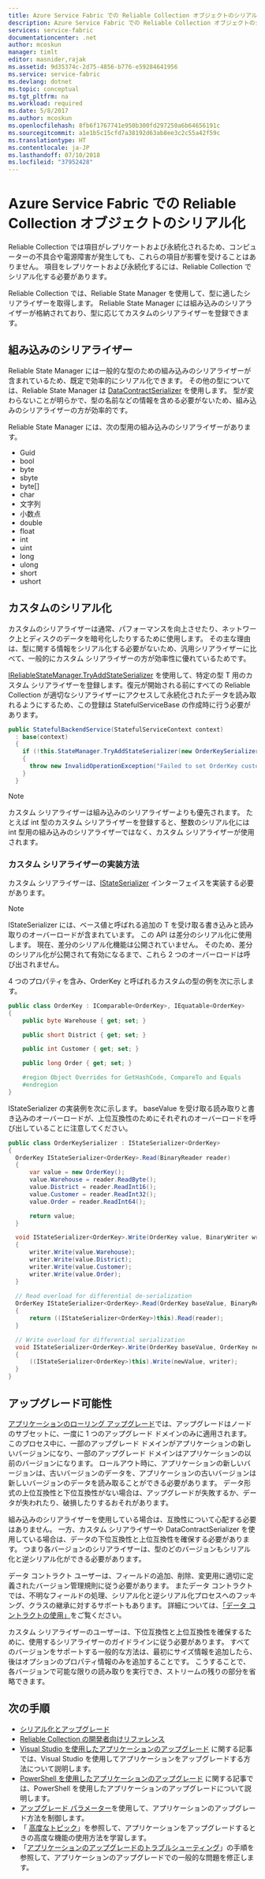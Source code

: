 ```yaml
---
title: Azure Service Fabric での Reliable Collection オブジェクトのシリアル化 | Microsoft Docs
description: Azure Service Fabric での Reliable Collection オブジェクトのシリアル化
services: service-fabric
documentationcenter: .net
author: mcoskun
manager: timlt
editor: masnider,rajak
ms.assetid: 9d35374c-2d75-4856-b776-e59284641956
ms.service: service-fabric
ms.devlang: dotnet
ms.topic: conceptual
ms.tgt_pltfrm: na
ms.workload: required
ms.date: 5/8/2017
ms.author: mcoskun
ms.openlocfilehash: 8fb6f1767741e950b300fd297250a6b64656191c
ms.sourcegitcommit: a1e1b5c15cfd7a38192d63ab8ee3c2c55a42f59c
ms.translationtype: HT
ms.contentlocale: ja-JP
ms.lasthandoff: 07/10/2018
ms.locfileid: "37952428"
---
```

# <a name="reliable-collection-object-serialization-in-azure-service-fabric"></a>Azure Service Fabric での Reliable Collection オブジェクトのシリアル化
Reliable Collection では項目がレプリケートおよび永続化されるため、コンピューターの不具合や電源障害が発生しても、これらの項目が影響を受けることはありません。
項目をレプリケートおよび永続化するには、Reliable Collection でシリアル化する必要があります。

Reliable Collection では、Reliable State Manager を使用して、型に適したシリアライザーを取得します。
Reliable State Manager には組み込みのシリアライザーが格納されており、型に応じてカスタムのシリアライザーを登録できます。

## <a name="built-in-serializers"></a>組み込みのシリアライザー

Reliable State Manager には一般的な型のための組み込みのシリアライザーが含まれているため、既定で効率的にシリアル化できます。 その他の型については、Reliable State Manager は [DataContractSerializer](https://msdn.microsoft.com/library/system.runtime.serialization.datacontractserializer(v=vs.110).aspx) を使用します。
型が変わらないことが明らかで、型の名前などの情報を含める必要がないため、組み込みのシリアライザーの方が効率的です。

Reliable State Manager には、次の型用の組み込みのシリアライザーがあります。 
- Guid
- bool
- byte
- sbyte
- byte[]
- char
- 文字列
- 小数点
- double
- float
- int
- uint
- long
- ulong
- short
- ushort

## <a name="custom-serialization"></a>カスタムのシリアル化

カスタムのシリアライザーは通常、パフォーマンスを向上させたり、ネットワーク上とディスクのデータを暗号化したりするために使用します。 その主な理由は、型に関する情報をシリアル化する必要がないため、汎用シリアライザーに比べて、一般的にカスタム シリアライザーの方が効率性に優れているためです。 

[IReliableStateManager.TryAddStateSerializer<T>](https://docs.microsoft.com/dotnet/api/microsoft.servicefabric.data.ireliablestatemanager.tryaddstateserializer) を使用して、特定の型 T 用のカスタム シリアライザーを登録します。復元が開始される前にすべての Reliable Collection が適切なシリアライザーにアクセスして永続化されたデータを読み取れるようにするため、この登録は StatefulServiceBase の作成時に行う必要があります。

```csharp
public StatefulBackendService(StatefulServiceContext context)
  : base(context)
  {
    if (!this.StateManager.TryAddStateSerializer(new OrderKeySerializer()))
    {
      throw new InvalidOperationException("Failed to set OrderKey custom serializer");
    }
  }
```

> [!NOTE]
> カスタム シリアライザーは組み込みのシリアライザーよりも優先されます。 たとえば int 型のカスタム シリアライザーを登録すると、整数のシリアル化には int 型用の組み込みのシリアライザーではなく、カスタム シリアライザーが使用されます。

### <a name="how-to-implement-a-custom-serializer"></a>カスタム シリアライザーの実装方法

カスタム シリアライザーは、[IStateSerializer<T>](https://docs.microsoft.com/dotnet/api/microsoft.servicefabric.data.istateserializer-1) インターフェイスを実装する必要があります。

> [!NOTE]
> IStateSerializer<T> には、ベース値と呼ばれる追加の T を受け取る書き込みと読み取りのオーバーロードが含まれています。 この API は差分のシリアル化に使用します。 現在、差分のシリアル化機能は公開されていません。 そのため、差分のシリアル化が公開されて有効になるまで、これら 2 つのオーバーロードは呼び出されません。

4 つのプロパティを含み、OrderKey と呼ばれるカスタムの型の例を次に示します。

```csharp
public class OrderKey : IComparable<OrderKey>, IEquatable<OrderKey>
{
    public byte Warehouse { get; set; }

    public short District { get; set; }

    public int Customer { get; set; }

    public long Order { get; set; }

    #region Object Overrides for GetHashCode, CompareTo and Equals
    #endregion
}
```

IStateSerializer<OrderKey> の実装例を次に示します。
baseValue を受け取る読み取りと書き込みのオーバーロードが、上位互換性のためにそれぞれのオーバーロードを呼び出していることに注意してください。

```csharp
public class OrderKeySerializer : IStateSerializer<OrderKey>
{
  OrderKey IStateSerializer<OrderKey>.Read(BinaryReader reader)
  {
      var value = new OrderKey();
      value.Warehouse = reader.ReadByte();
      value.District = reader.ReadInt16();
      value.Customer = reader.ReadInt32();
      value.Order = reader.ReadInt64();

      return value;
  }

  void IStateSerializer<OrderKey>.Write(OrderKey value, BinaryWriter writer)
  {
      writer.Write(value.Warehouse);
      writer.Write(value.District);
      writer.Write(value.Customer);
      writer.Write(value.Order);
  }
  
  // Read overload for differential de-serialization
  OrderKey IStateSerializer<OrderKey>.Read(OrderKey baseValue, BinaryReader reader)
  {
      return ((IStateSerializer<OrderKey>)this).Read(reader);
  }

  // Write overload for differential serialization
  void IStateSerializer<OrderKey>.Write(OrderKey baseValue, OrderKey newValue, BinaryWriter writer)
  {
      ((IStateSerializer<OrderKey>)this).Write(newValue, writer);
  }
}
```

## <a name="upgradability"></a>アップグレード可能性
[アプリケーションのローリング アップグレード](service-fabric-application-upgrade.md)では、アップグレードはノードのサブセットに、一度に 1 つのアップグレード ドメインのみに適用されます。 このプロセス中に、一部のアップグレード ドメインがアプリケーションの新しいバージョンになり、一部のアップグレード ドメインはアプリケーションの以前のバージョンになります。 ロールアウト時に、アプリケーションの新しいバージョンは、古いバージョンのデータを、アプリケーションの古いバージョンは新しいバージョンのデータを読み取ることができる必要があります。 データ形式の上位互換性と下位互換性がない場合は、アップグレードが失敗するか、データが失われたり、破損したりするおそれがあります。

組み込みのシリアライザーを使用している場合は、互換性について心配する必要はありません。
一方、カスタム シリアライザーや DataContractSerializer を使用している場合は、データの下位互換性と上位互換性を確保する必要があります。
つまり各バージョンのシリアライザーは、型のどのバージョンもシリアル化と逆シリアル化ができる必要があります。

データ コントラクト ユーザーは、フィールドの追加、削除、変更用に適切に定義されたバージョン管理規則に従う必要があります。 またデータ コントラクトでは、不明なフィールドの処理、シリアル化と逆シリアル化プロセスへのフッキング、クラスの継承に対するサポートもあります。 詳細については、[「データ コントラクトの使用」](https://msdn.microsoft.com/library/ms733127.aspx)をご覧ください。

カスタム シリアライザーのユーザーは、下位互換性と上位互換性を確保するために、使用するシリアライザーのガイドラインに従う必要があります。
すべてのバージョンをサポートする一般的な方法は、最初にサイズ情報を追加したら、後はオプションのプロパティ情報のみを追加することです。
こうすることで、各バージョンで可能な限りの読み取りを実行でき、ストリームの残りの部分を省略できます。

## <a name="next-steps"></a>次の手順
  * [シリアル化とアップグレード](service-fabric-application-upgrade-data-serialization.md)
  * [Reliable Collection の開発者向けリファレンス](https://msdn.microsoft.com/library/azure/microsoft.servicefabric.data.collections.aspx)
  * [Visual Studio を使用したアプリケーションのアップグレード](service-fabric-application-upgrade-tutorial.md) に関する記事では、Visual Studio を使用してアプリケーションをアップグレードする方法について説明します。
  * [PowerShell を使用したアプリケーションのアップグレード](service-fabric-application-upgrade-tutorial-powershell.md) に関する記事では、PowerShell を使用したアプリケーションのアップグレードについて説明します。
  * [アップグレード パラメーター](service-fabric-application-upgrade-parameters.md)を使用して、アプリケーションのアップグレード方法を制御します。
  * 「 [高度なトピック](service-fabric-application-upgrade-advanced.md)」を参照して、アプリケーションをアップグレードするときの高度な機能の使用方法を学習します。
  * 「[アプリケーションのアップグレードのトラブルシューティング](service-fabric-application-upgrade-troubleshooting.md)」の手順を参照して、アプリケーションのアップグレードでの一般的な問題を修正します。
